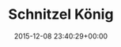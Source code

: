 ---
title:		"Schnitzel König"
type:		"photos"
mediatype:		"upload"
location:		"Berlin, Germany"
date:		"2015-12-08 23:40:29+00:00"
album:		"experimental"
filename:		"schnitzel-konig.md"
series:		"architecture"
cl_public_id:		"experimental/schnitzel_konig"
cl_version:		1497004420
format:		"tiff"
bytes:		5510528
width:		2560
height:		1440
colours:
- "#302106"
- "#221002"
- "#3E3418"
- "#212A05"
- "#6F572B"
- "#0E3608"
- "#373E1E"
- "#077910"
- "#5E3B0F"
- "#233F1D"
- "#050504"
exposure_mode:		"Auto"
program:		"Aperture-priority AE"
aperture:		undefined
focal_length:		"24.0 mm"
iso:		"200"
shutter_speed:		undefined
metering:		"Spot"
flash:		"Off, Did not fire"
white_balance:		"Manual"
colour_temp:		"-10.0"
has_crop:		"No"
orientation:		"Horizontal (normal)"
camera_model:		"NIKON D800"
lens_info:		"No lens info"
artist:		"No artist info"
x_resolution:		"72"
y_resolution:		"72"
---